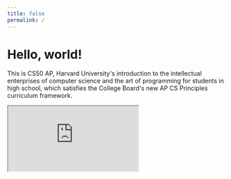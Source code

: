```yaml
---
title: false
permalink: /
---
```


# Hello, world!

This is CS50 AP, Harvard University's introduction to the intellectual enterprises of computer science and the art of programming for students in high school, which satisfies the College Board's new AP CS Principles curriculum framework.

<iframe src="https://www.youtube.com/embed/tZxLMIk_SaY?playlist=GAB6Gm7pTTA"></iframe>